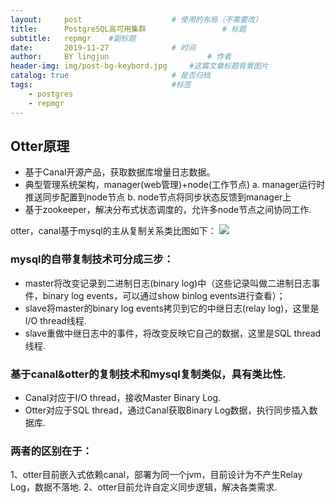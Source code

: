 ```yaml
---
layout:     post   				    # 使用的布局（不需要改）
title:      PostgreSQL高可用集群 				# 标题 
subtitle:   repmgr    #副标题
date:       2019-11-27 				# 时间
author:     BY lingjun						# 作者
header-img: img/post-bg-keybord.jpg 	#这篇文章标题背景图片
catalog: true 						# 是否归档
tags:								#标签
    - postgres
    - repmgr
---
```


## Otter原理
- 基于Canal开源产品，获取数据库增量日志数据。 
- 典型管理系统架构，manager(web管理)+node(工作节点)
   a. manager运行时推送同步配置到node节点
   b. node节点将同步状态反馈到manager上
- 基于zookeeper，解决分布式状态调度的，允许多node节点之间协同工作.

otter，canal基于mysql的主从复制关系类比图如下：
![](https://i.loli.net/2020/09/22/LBoYR8r5xnXmq1M.png)

### mysql的自带复制技术可分成三步：
- master将改变记录到二进制日志(binary log)中（这些记录叫做二进制日志事件，binary log events，可以通过show binlog events进行查看）；
- slave将master的binary log events拷贝到它的中继日志(relay log)，这里是I/O thread线程.
- slave重做中继日志中的事件，将改变反映它自己的数据，这里是SQL thread线程.

### 基于canal&otter的复制技术和mysql复制类似，具有类比性.
- Canal对应于I/O thread，接收Master Binary Log.
- Otter对应于SQL thread，通过Canal获取Binary Log数据，执行同步插入数据库.

### 两者的区别在于：
1、otter目前嵌入式依赖canal，部署为同一个jvm，目前设计为不产生Relay Log，数据不落地.
2、otter目前允许自定义同步逻辑，解决各类需求.
